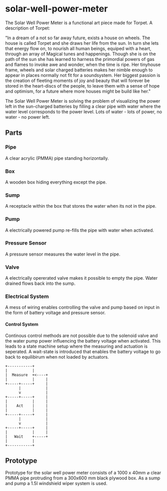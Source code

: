 # solar-well-power-meter
The Solar Well Power Meter is a functional art piece made for Torpet. A description of Torpet:

"In a dream of a not so far away future, exists a house on wheels. The house is called Torpet and she draws her life from the sun. In turn she lets that energy flow on, to nourish all human beings, equiped with a heart, through an array of Magical tunes and happenings. Though she is on the path of the sun she has learned to harness the primordial powers of gas and flames to invoke awe and wonder, when the time is ripe. Her tinyhouse frame, wheels and solar charged batteries makes her nimble enough to appear in places normally not fit for a soundsystem. Her biggest passion is the creation of fleeting moments of joy and beauty that will forever be stored in the heart-discs of the people, to leave them with a sense of hope and optimism, for a future where more houses might be build like her."

The Solar Well Power Meter is solving the problem of visualizing the power left in the sun-charged batteries by filling a clear pipe with water where the water level corresponds to the power level. Lots of water - lots of power, no water - no power left.

## Parts

### Pipe
A clear acrylic (PMMA) pipe standing horizontally.

### Box
A wooden box hiding everything except the pipe.

### Sump
A receptacle within the box that stores the water when its not in the pipe.

### Pump
A electrically powered pump re-fills the pipe with water when activated.

### Pressure Sensor
A pressure sensor measures the water level in the pipe.

### Valve
A electrically opererated valve makes it possible to empty the pipe. Water drained flows back into the sump.

### Electrical System
A mess of wiring enables controlling the valve and pump based on input in the form of battery voltage and pressure sensor.

#### Control System

Continous control methods are not possible due to the solenoid valve and the water pump power influencing the battery voltage when activated. This leads to a state machine setup where the measuring and actuation is seperated. A wait-state is introduced that enables the battery voltage to go back to equilibirum when not loaded by actuators.

```
+-----------+
|           |
|  Measure  +<----+
|           |     |
+-----+-----+     |
      |           |
      v           |
+-----+-----+     |
|           |     |
|    Act    |     |
|           |     |
+-----+-----+     |
      |           |
      v           |
+-----+-----+     |
|           |     |
|   Wait    +-----+
|           |
+-----------+
```

## Prototype
Prototype for the solar well power meter consists of a 1000 x 40mm ⌀ clear PMMA pipe protruding from a 300x600 mm black plywood box. As a sump and pump a 1.5l windshield wiper system is used.
